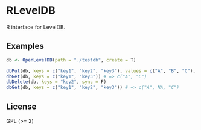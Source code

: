 # RLevelDB

R interface for LevelDB.

## Examples

```R
db <- OpenLevelDB(path = "./testdb", create = T)

dbPut(db, keys = c("key1", "key2", "key3"), values = c("A", "B", "C"), sync = F)
dbGet(db, keys = c("key1", "key3")) # => c("A", "C")
dbDelete(db, keys = "key2", sync = F)
dbGet(db, keys = c("key1", "key2", "key3")) # => c("A", NA, "C")
```

## License

GPL (>= 2)


